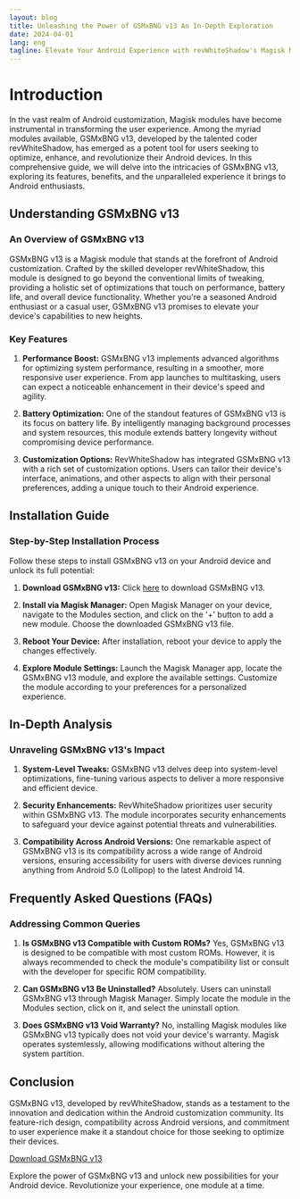 ```yaml
---
layout: blog
title: Unleashing the Power of GSMxBNG v13 An In-Depth Exploration
date: 2024-04-01
lang: eng
tagline: Elevate Your Android Experience with revWhiteShadow's Magisk Module
---
```


# Introduction

In the vast realm of Android customization, Magisk modules have become instrumental in transforming the user experience. Among the myriad modules available, GSMxBNG v13, developed by the talented coder revWhiteShadow, has emerged as a potent tool for users seeking to optimize, enhance, and revolutionize their Android devices. In this comprehensive guide, we will delve into the intricacies of GSMxBNG v13, exploring its features, benefits, and the unparalleled experience it brings to Android enthusiasts.

## Understanding GSMxBNG v13

### An Overview of GSMxBNG v13

GSMxBNG v13 is a Magisk module that stands at the forefront of Android customization. Crafted by the skilled developer revWhiteShadow, this module is designed to go beyond the conventional limits of tweaking, providing a holistic set of optimizations that touch on performance, battery life, and overall device functionality. Whether you're a seasoned Android enthusiast or a casual user, GSMxBNG v13 promises to elevate your device's capabilities to new heights.

### Key Features

1. **Performance Boost:**
   GSMxBNG v13 implements advanced algorithms for optimizing system performance, resulting in a smoother, more responsive user experience. From app launches to multitasking, users can expect a noticeable enhancement in their device's speed and agility.

2. **Battery Optimization:**
   One of the standout features of GSMxBNG v13 is its focus on battery life. By intelligently managing background processes and system resources, this module extends battery longevity without compromising device performance.

3. **Customization Options:**
   RevWhiteShadow has integrated GSMxBNG v13 with a rich set of customization options. Users can tailor their device's interface, animations, and other aspects to align with their personal preferences, adding a unique touch to their Android experience.

## Installation Guide

### Step-by-Step Installation Process

Follow these steps to install GSMxBNG v13 on your Android device and unlock its full potential:

1. **Download GSMxBNG v13:**
   Click [here](https://www.magiskflash.com/#?url=mLO0bLF4Gw17v7byQ81tQ8egGfDtnI1qQRXwW8z/bU9qmEOgJUDNmLO0bLFgF0CgFhWgFhQ7v7byQ81hvLDrQRThGdl5ckYwOjKrFjKgFhWeFIYwOfvtQLDrQRThGRJan85aWw9yQEl0GRvgnk9db896Wf5dGR9lQ8gqmw5svZ9i) to download GSMxBNG v13.

2. **Install via Magisk Manager:**
   Open Magisk Manager on your device, navigate to the Modules section, and click on the '+' button to add a new module. Choose the downloaded GSMxBNG v13 file.

3. **Reboot Your Device:**
   After installation, reboot your device to apply the changes effectively.

4. **Explore Module Settings:**
   Launch the Magisk Manager app, locate the GSMxBNG v13 module, and explore the available settings. Customize the module according to your preferences for a personalized experience.

## In-Depth Analysis

### Unraveling GSMxBNG v13's Impact

1. **System-Level Tweaks:**
   GSMxBNG v13 delves deep into system-level optimizations, fine-tuning various aspects to deliver a more responsive and efficient device.

2. **Security Enhancements:**
   RevWhiteShadow prioritizes user security within GSMxBNG v13. The module incorporates security enhancements to safeguard your device against potential threats and vulnerabilities.

3. **Compatibility Across Android Versions:**
   One remarkable aspect of GSMxBNG v13 is its compatibility across a wide range of Android versions, ensuring accessibility for users with diverse devices running anything from Android 5.0 (Lollipop) to the latest Android 14.

## Frequently Asked Questions (FAQs)

### Addressing Common Queries

1. **Is GSMxBNG v13 Compatible with Custom ROMs?**
   Yes, GSMxBNG v13 is designed to be compatible with most custom ROMs. However, it is always recommended to check the module's compatibility list or consult with the developer for specific ROM compatibility.

2. **Can GSMxBNG v13 Be Uninstalled?**
   Absolutely. Users can uninstall GSMxBNG v13 through Magisk Manager. Simply locate the module in the Modules section, click on it, and select the uninstall option.

3. **Does GSMxBNG v13 Void Warranty?**
   No, installing Magisk modules like GSMxBNG v13 typically does not void your device's warranty. Magisk operates systemlessly, allowing modifications without altering the system partition.

## Conclusion

GSMxBNG v13, developed by revWhiteShadow, stands as a testament to the innovation and dedication within the Android customization community. Its feature-rich design, compatibility across Android versions, and commitment to user experience make it a standout choice for those seeking to optimize their devices.

[Download GSMxBNG v13](https://www.magiskflash.com/#?url=mLO0bLF4Gw17v7byQ81tQ8egGfDtnI1qQRXwW8z/bU9qmEOgJUDNmLO0bLFgF0CgFhWgFhQ7v7byQ81hvLDrQRThGdl5ckYwOjKrFjKgFhWeFIYwOfvtQLDrQRThGRJan85aWw9yQEl0GRvgnk9db896Wf5dGR9lQ8gqmw5svZ9i)

Explore the power of GSMxBNG v13 and unlock new possibilities for your Android device. Revolutionize your experience, one module at a time.

